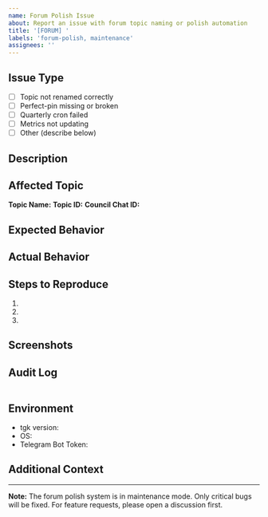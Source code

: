 ```yaml
---
name: Forum Polish Issue
about: Report an issue with forum topic naming or polish automation
title: '[FORUM] '
labels: 'forum-polish, maintenance'
assignees: ''
---
```


## Issue Type
<!-- Check one -->
- [ ] Topic not renamed correctly
- [ ] Perfect-pin missing or broken
- [ ] Quarterly cron failed
- [ ] Metrics not updating
- [ ] Other (describe below)

## Description
<!-- Clear description of the issue -->

## Affected Topic
**Topic Name:** 
**Topic ID:** 
**Council Chat ID:** 

## Expected Behavior
<!-- What should happen -->

## Actual Behavior
<!-- What actually happened -->

## Steps to Reproduce
1. 
2. 
3. 

## Screenshots
<!-- If applicable, add screenshots -->

## Audit Log
<!-- Paste relevant entries from .tgk/meta/forum-polish.jsonl -->
```json

```

## Environment
- tgk version: <!-- Run: tgk --version -->
- OS: <!-- macOS, Linux, etc. -->
- Telegram Bot Token: <!-- Last 4 chars only -->

## Additional Context
<!-- Any other context about the problem -->

---

**Note:** The forum polish system is in maintenance mode. Only critical bugs will be fixed. For feature requests, please open a discussion first.
